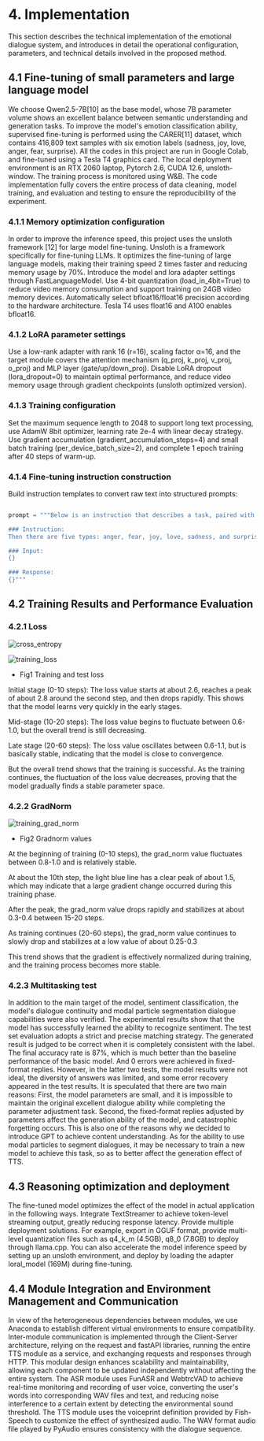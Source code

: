 # 4. Implementation

This section describes the technical implementation of the emotional dialogue system, and introduces in detail the operational configuration, parameters, and technical details involved in the proposed method.

## 4.1 Fine-tuning of small parameters and large language model

We choose Qwen2.5-7B[10] as the base model, whose 7B parameter volume shows an excellent balance between semantic understanding and generation tasks. To improve the model's emotion classification ability, supervised fine-tuning is performed using the CARER[11] dataset, which contains 416,809 text samples with six emotion labels (sadness, joy, love, anger, fear, surprise). All the codes in this project are run in Google Colab, and fine-tuned using a Tesla T4 graphics card. The local deployment environment is an RTX 2060 laptop, Pytorch 2.6, CUDA 12.6, unsloth-window. The training process is monitored using W&B. The code implementation fully covers the entire process of data cleaning, model training, and evaluation and testing to ensure the reproducibility of the experiment.

### 4.1.1 Memory optimization configuration

In order to improve the inference speed, this project uses the unsloth framework [12] for large model fine-tuning. Unsloth is a framework specifically for fine-tuning LLMs. It optimizes the fine-tuning of large language models, making their training speed 2 times faster and reducing memory usage by 70%.
Introduce the model and lora adapter settings through FastLanguageModel. Use 4-bit quantization (load_in_4bit=True) to reduce video memory consumption and support training on 24GB video memory devices. Automatically select bfloat16/float16 precision according to the hardware architecture. Tesla T4 uses float16 and A100 enables bfloat16.

### 4.1.2 LoRA parameter settings

Use a low-rank adapter with rank 16 (r=16), scaling factor α=16, and the target module covers the attention mechanism (q_proj, k_proj, v_proj, o_proj) and MLP layer (gate/up/down_proj). Disable LoRA dropout (lora_dropout=0) to maintain optimal performance, and reduce video memory usage through gradient checkpoints (unsloth optimized version).

### 4.1.3 Training configuration

Set the maximum sequence length to 2048 to support long text processing, use AdamW 8bit optimizer, learning rate 2e-4 with linear decay strategy. Use gradient accumulation (gradient_accumulation_steps=4) and small batch training (per_device_batch_size=2), and complete 1 epoch training after 40 steps of warm-up.

### 4.1.4 Fine-tuning instruction construction

Build instruction templates to convert raw text into structured prompts:

```python

prompt = """Below is an instruction that describes a task, paired with an input that provides further context. Write a response that appropriately completes the request.

### Instruction:
Then there are five types: anger, fear, joy, love, sadness, and surprise. You need to determine which category the emotion of input belongs to and return.

### Input:
{}

### Response:
{}"""
```

## 4.2 Training Results and Performance Evaluation

### 4.2.1 Loss

![cross_entropy](cross_entropy_loss.png)

![training_loss](training_loss.png)

- Fig1 Training and test loss

Initial stage (0-10 steps): The loss value starts at about 2.6, reaches a peak of about 2.8 around the second step, and then drops rapidly. This shows that the model learns very quickly in the early stages.

Mid-stage (10-20 steps): The loss value begins to fluctuate between 0.6-1.0, but the overall trend is still decreasing.

Late stage (20-60 steps): The loss value oscillates between 0.6-1.1, but is basically stable, indicating that the model is close to convergence.

But the overall trend shows that the training is successful. As the training continues, the fluctuation of the loss value decreases, proving that the model gradually finds a stable parameter space.

### 4.2.2 GradNorm

![training_grad_norm](training_grad_norm.png)

- Fig2 Gradnorm values

At the beginning of training (0-10 steps), the grad_norm value fluctuates between 0.8-1.0 and is relatively stable.

At about the 10th step, the light blue line has a clear peak of about 1.5, which may indicate that a large gradient change occurred during this training phase.

After the peak, the grad_norm value drops rapidly and stabilizes at about 0.3-0.4 between 15-20 steps.

As training continues (20-60 steps), the grad_norm value continues to slowly drop and stabilizes at a low value of about 0.25-0.3

This trend shows that the gradient is effectively normalized during training, and the training process becomes more stable.

### 4.2.3 Multitasking test

In addition to the main target of the model, sentiment classification, the model's dialogue continuity and modal particle segmentation dialogue capabilities were also verified. The experimental results show that the model has successfully learned the ability to recognize sentiment. The test set evaluation adopts a strict and precise matching strategy. The generated result is judged to be correct when it is completely consistent with the label. The final accuracy rate is 87%, which is much better than the baseline performance of the basic model. And 0 errors were achieved in fixed-format replies. However, in the latter two tests, the model results were not ideal, the diversity of answers was limited, and some error recovery appeared in the test results. It is speculated that there are two main reasons: First, the model parameters are small, and it is impossible to maintain the original excellent dialogue ability while completing the parameter adjustment task. Second, the fixed-format replies adjusted by parameters affect the generation ability of the model, and catastrophic forgetting occurs. This is also one of the reasons why we decided to introduce GPT to achieve content understanding. As for the ability to use modal particles to segment dialogues, it may be necessary to train a new model to achieve this task, so as to better affect the generation effect of TTS.

## 4.3 Reasoning optimization and deployment
The fine-tuned model optimizes the effect of the model in actual application in the following ways. Integrate TextStreamer to achieve token-level streaming output, greatly reducing response latency. Provide multiple deployment solutions. For example, export in GGUF format, provide multi-level quantization files such as q4_k_m (4.5GB), q8_0 (7.8GB) to deploy through llama.cpp. You can also accelerate the model inference speed by setting up an unsloth environment, and deploy by loading the adapter loral_model (169M) during fine-tuning.

## 4.4 Module Integration and Environment Management and Communication

In view of the heterogeneous dependencies between modules, we use Anaconda to establish different virtual environments to ensure compatibility. Inter-module communication is implemented through the Client-Server architecture, relying on the request and fastAPI libraries, running the entire TTS module as a service, and exchanging requests and responses through HTTP. This modular design enhances scalability and maintainability, allowing each component to be updated independently without affecting the entire system. The ASR module uses FunASR and WebtrcVAD to achieve real-time monitoring and recording of user voice, converting the user's words into corresponding WAV files and text, and reducing noise interference to a certain extent by detecting the environmental sound threshold. The TTS module uses the voiceprint definition provided by Fish-Speech to customize the effect of synthesized audio. The WAV format audio file played by PyAudio ensures consistency with the dialogue sequence.

